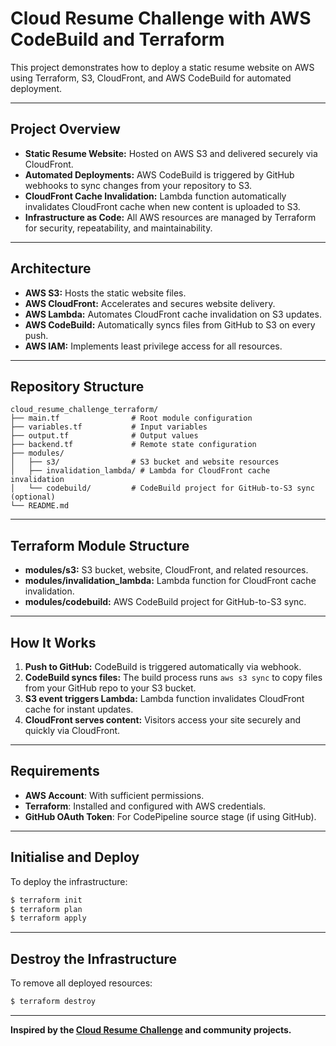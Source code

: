 # Cloud Resume Challenge with AWS CodeBuild and Terraform

This project demonstrates how to deploy a static resume website on AWS using Terraform, S3, CloudFront, and AWS CodeBuild for automated deployment.

---

## **Project Overview**

- **Static Resume Website:** Hosted on AWS S3 and delivered securely via CloudFront.
- **Automated Deployments:** AWS CodeBuild is triggered by GitHub webhooks to sync changes from your repository to S3.
- **CloudFront Cache Invalidation:** Lambda function automatically invalidates CloudFront cache when new content is uploaded to S3.
- **Infrastructure as Code:** All AWS resources are managed by Terraform for security, repeatability, and maintainability.

---

## **Architecture**

- **AWS S3:** Hosts the static website files.
- **AWS CloudFront:** Accelerates and secures website delivery.
- **AWS Lambda:** Automates CloudFront cache invalidation on S3 updates.
- **AWS CodeBuild:** Automatically syncs files from GitHub to S3 on every push.
- **AWS IAM:** Implements least privilege access for all resources.

---

## **Repository Structure**

```
cloud_resume_challenge_terraform/
├── main.tf                # Root module configuration
├── variables.tf           # Input variables
├── output.tf              # Output values
├── backend.tf             # Remote state configuration
├── modules/
│   ├── s3/                # S3 bucket and website resources
│   ├── invalidation_lambda/ # Lambda for CloudFront cache invalidation
│   └── codebuild/         # CodeBuild project for GitHub-to-S3 sync (optional)
└── README.md
```

---

## **Terraform Module Structure**

- **modules/s3:** S3 bucket, website, CloudFront, and related resources.
- **modules/invalidation_lambda:** Lambda function for CloudFront cache invalidation.
- **modules/codebuild:** AWS CodeBuild project for GitHub-to-S3 sync.

---

## **How It Works**

1. **Push to GitHub:** CodeBuild is triggered automatically via webhook.
2. **CodeBuild syncs files:** The build process runs `aws s3 sync` to copy files from your GitHub repo to your S3 bucket.
3. **S3 event triggers Lambda:** Lambda function invalidates CloudFront cache for instant updates.
4. **CloudFront serves content:** Visitors access your site securely and quickly via CloudFront.

---

## **Requirements**

- **AWS Account**: With sufficient permissions.
- **Terraform**: Installed and configured with AWS credentials.
- **GitHub OAuth Token**: For CodePipeline source stage (if using GitHub).

---

## **Initialise and Deploy**

To deploy the infrastructure:

```sh
$ terraform init
$ terraform plan
$ terraform apply
```

---

## **Destroy the Infrastructure**

To remove all deployed resources:

```sh
$ terraform destroy
```

---

**Inspired by the [Cloud Resume Challenge](https://cloudresumechallenge.dev/) and community projects.**